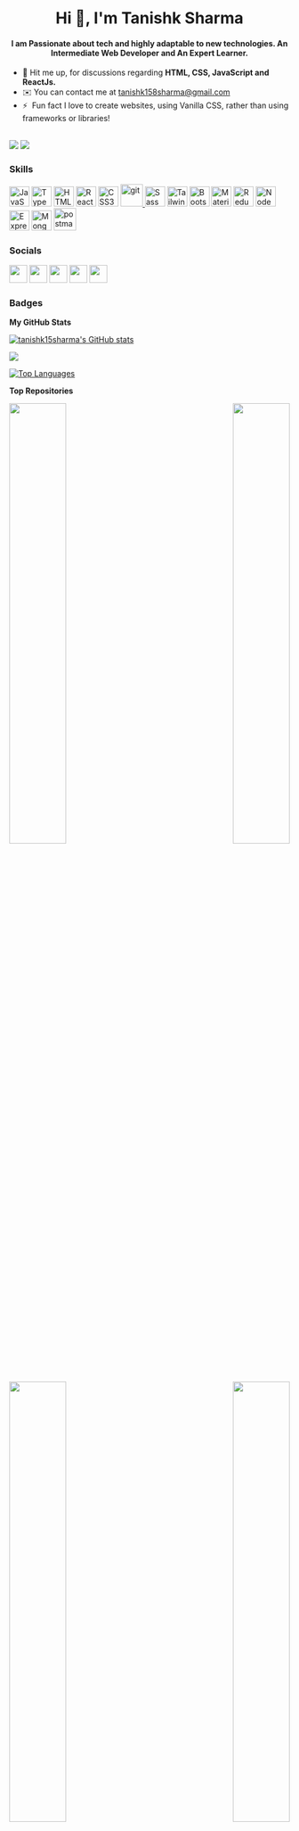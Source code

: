 <h1 align="center">Hi 👋, I'm Tanishk Sharma </h1>
<h4 align="center">I am Passionate about tech and highly adaptable to new technologies. An Intermediate Web Developer and An Expert Learner.</h4>

*  💬 Hit me up, for discussions regarding **HTML, CSS, JavaScript and ReactJs.**
* ✉️ You can contact me at [tanishk158sharma@gmail.com](mailto:tanishk158sharma@gmail.com)
* ⚡   Fun fact I love to create websites, using Vanilla CSS, rather than using frameworks or libraries!
  
</br>
<a href="https://www.twitter.com/_tanishksharma" target="_blank" rel="noreferrer"><img
src="https://img.shields.io/twitter/follow/_tanishksharma?logo=twitter&style=for-the-badge&color=64748b&labelColor=27272a"
/></a>
  <a href="https://www.github.com/tanishk15sharma" target="_blank" rel="noreferrer"><img
src="https://img.shields.io/github/followers/tanishk15sharma?logo=github&style=for-the-badge&color=64748b&labelColor=27272a" /></a>

### Skills

<p align="left">
<a href="https://developer.mozilla.org/en-US/docs/Web/JavaScript" target="_blank" rel="noreferrer"><img src="https://raw.githubusercontent.com/danielcranney/readme-generator/main/public/icons/skills/javascript-colored.svg" width="36" height="36" alt="JavaScript" /></a>
<a href="https://www.typescriptlang.org/" target="_blank" rel="noreferrer"><img src="https://raw.githubusercontent.com/danielcranney/readme-generator/main/public/icons/skills/typescript-colored.svg" width="36" height="36" alt="TypeScript" /></a>
<a href="https://developer.mozilla.org/en-US/docs/Glossary/HTML5" target="_blank" rel="noreferrer"><img src="https://raw.githubusercontent.com/danielcranney/readme-generator/main/public/icons/skills/html5-colored.svg" width="36" height="36" alt="HTML5" /></a>
<a href="https://reactjs.org/" target="_blank" rel="noreferrer"><img src="https://raw.githubusercontent.com/danielcranney/readme-generator/main/public/icons/skills/react-colored.svg" width="36" height="36" alt="React" /></a>
<a href="https://www.w3.org/TR/CSS/#css" target="_blank" rel="noreferrer"><img src="https://raw.githubusercontent.com/danielcranney/readme-generator/main/public/icons/skills/css3-colored.svg" width="36" height="36" alt="CSS3" /></a>
 <a href="https://git-scm.com/" target="_blank"> <img src="https://www.vectorlogo.zone/logos/git-scm/git-scm-icon.svg" alt="git" width="40" height="40"/>
<a href="https://sass-lang.com/" target="_blank" rel="noreferrer"><img src="https://raw.githubusercontent.com/danielcranney/readme-generator/main/public/icons/skills/sass-colored.svg" width="36" height="36" alt="Sass" /></a>
<a href="https://tailwindcss.com/" target="_blank" rel="noreferrer"><img src="https://raw.githubusercontent.com/danielcranney/readme-generator/main/public/icons/skills/tailwindcss-colored.svg" width="36" height="36" alt="TailwindCSS" /></a>
<a href="https://getbootstrap.com/" target="_blank" rel="noreferrer"><img src="https://raw.githubusercontent.com/danielcranney/readme-generator/main/public/icons/skills/bootstrap-colored.svg" width="36" height="36" alt="Bootstrap" /></a>
<a href="https://mui.com/" target="_blank" rel="noreferrer"><img src="https://raw.githubusercontent.com/danielcranney/readme-generator/main/public/icons/skills/materialui-colored.svg" width="36" height="36" alt="Material UI" /></a>
<a href="https://redux.js.org/" target="_blank" rel="noreferrer"><img src="https://raw.githubusercontent.com/danielcranney/readme-generator/main/public/icons/skills/redux-colored.svg" width="36" height="36" alt="Redux" /></a>
<a href="https://nodejs.org/en/" target="_blank" rel="noreferrer"><img src="https://raw.githubusercontent.com/danielcranney/readme-generator/main/public/icons/skills/nodejs-colored.svg" width="36" height="36" alt="NodeJS" /></a>
<a href="https://expressjs.com/" target="_blank" rel="noreferrer"><img src="https://raw.githubusercontent.com/danielcranney/readme-generator/main/public/icons/skills/express-colored.svg" width="36" height="36" alt="Express" /></a>
<a href="https://www.mongodb.com/" target="_blank" rel="noreferrer"><img src="https://raw.githubusercontent.com/danielcranney/readme-generator/main/public/icons/skills/mongodb-colored.svg" width="36" height="36" alt="MongoDB" /></a>
<a href="https://postman.com" target="_blank"> <img src="https://www.vectorlogo.zone/logos/getpostman/getpostman-icon.svg" alt="postman" width="40" height="40"/> </a>
</p>


### Socials

<p align="left"> <a href="https://www.codesandbox.com/tanishk15sharma" target="_blank" rel="noreferrer"><img src="https://raw.githubusercontent.com/danielcranney/readme-generator/main/public/icons/socials/codesandbox.svg" width="32" height="32" /></a> <a href="https://www.dev.to/tanishk15sharma" target="_blank" rel="noreferrer"><img src="https://raw.githubusercontent.com/danielcranney/readme-generator/main/public/icons/socials/devdotto.svg" width="32" height="32" /></a> <a href="https://www.github.com/tanishk15sharma" target="_blank" rel="noreferrer"><img src="https://raw.githubusercontent.com/danielcranney/readme-generator/main/public/icons/socials/github.svg" width="32" height="32" /></a> <a href="https://www.linkedin.com/in/tanishk15sharma" target="_blank" rel="noreferrer"><img src="https://raw.githubusercontent.com/danielcranney/readme-generator/main/public/icons/socials/linkedin.svg" width="32" height="32" /></a> <a href="https://www.twitter.com/_tanishksharma" target="_blank" rel="noreferrer"><img src="https://raw.githubusercontent.com/danielcranney/readme-generator/main/public/icons/socials/twitter.svg" width="32" height="32" /></a></p>

### Badges

<b>My GitHub Stats</b>

<a href="http://www.github.com/tanishk15sharma"><img src="https://github-readme-stats.vercel.app/api?username=tanishk15sharma&show_icons=true&hide=&count_private=true&title_color=14b8a6&text_color=ffffff&icon_color=64748b&bg_color=27272a&hide_border=true&show_icons=true" alt="tanishk15sharma's GitHub stats" /></a>

<a href="http://www.github.com/tanishk15sharma"><img src="https://github-readme-streak-stats.herokuapp.com/?user=tanishk15sharma&stroke=ffffff&background=27272a&ring=14b8a6&fire=14b8a6&currStreakNum=ffffff&currStreakLabel=14b8a6&sideNums=ffffff&sideLabels=ffffff&dates=ffffff&hide_border=true" /></a>


<a href="https://github.com/tanishk15sharma" align="left"><img src="https://github-readme-stats.vercel.app/api/top-langs/?username=tanishk15sharma&langs_count=10&title_color=14b8a6&text_color=ffffff&icon_color=64748b&bg_color=27272a&hide_border=true&locale=en&custom_title=Top%20%Languages" alt="Top Languages" /></a>

<b>Top Repositories</b>

<div width="100%" align="center"><a href="https://github.com/tanishk15sharma/vendee" align="left"><img align="left" width="45%" src="https://github-readme-stats.vercel.app/api/pin/?username=tanishk15sharma&repo=vendee&title_color=14b8a6&text_color=ffffff&icon_color=64748b&bg_color=27272a&hide_border=true&locale=en" /></a><a href="https://github.com/tanishk15sharma/splash" align="right"><img align="right" width="45%" src="https://github-readme-stats.vercel.app/api/pin/?username=tanishk15sharma&repo=splash&title_color=14b8a6&text_color=ffffff&icon_color=64748b&bg_color=27272a&hide_border=true&locale=en" /></a></div><br /><br /><br />
<div width="100%" align="center"><a href="https://github.com/tanishk15sharma/spyspot" align="left"><img align="left" width="45%" src="https://github-readme-stats.vercel.app/api/pin/?username=tanishk15sharma&repo=spyspot&title_color=14b8a6&text_color=ffffff&icon_color=64748b&bg_color=27272a&hide_border=true&locale=en" /></a><a href="https://github.com/tanishk15sharma/jotit" align="right"><img align="right" width="45%" src="https://github-readme-stats.vercel.app/api/pin/?username=tanishk15sharma&repo=jotit&title_color=14b8a6&text_color=ffffff&icon_color=64748b&bg_color=27272a&hide_border=true&locale=en" /></a></div>
